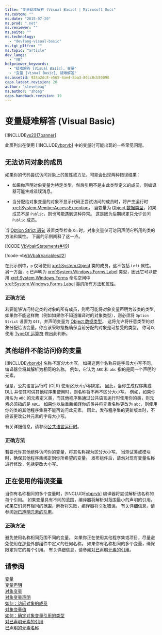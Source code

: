 ```yaml
---
title: "变量疑难解答 (Visual Basic) | Microsoft Docs"
ms.custom: ""
ms.date: "2015-07-20"
ms.prod: ".net"
ms.reviewer: ""
ms.suite: ""
ms.technology: 
  - "devlang-visual-basic"
ms.tgt_pltfrm: ""
ms.topic: "article"
dev_langs: 
  - "VB"
helpviewer_keywords: 
  - "疑难解答 [Visual Basic], 变量"
  - "变量 [Visual Basic], 疑难解答"
ms.assetid: 928a2dc8-e565-4ae4-8ba3-80cc0cb50090
caps.latest.revision: 20
author: "stevehoag"
ms.author: "shoag"
caps.handback.revision: 19
---
```

# 变量疑难解答 (Visual Basic)
[!INCLUDE[vs2017banner](../../../../visual-basic/includes/vs2017banner.md)]

此页列出在使用 [!INCLUDE[vbprvb](../../../../csharp/programming-guide/concepts/linq/includes/vbprvb-md.md)] 中的变量时可能出现的一些常见问题。  
  
## 无法访问对象的成员  
 如果你的代码尝试访问对象上的属性或方法，可能会出现两种错误结果：  
  
-   如果你声明对象变量为特定类型，然后引用不是由此类型定义的成员，则编译器可能生成错误消息。  
  
-   当分配给对象变量的对象不显示代码正尝试访问的成员时，将产生运行时 <xref:System.MemberAccessException>。 当变量为 [Object 数据类型](../../../../visual-basic/language-reference/data-types/object-data-type.md)，如果成员不是 `Public`，则也可能遇到这种异常。 这是因为后期绑定只允许访问 `Public` 成员。  
  
 当 [Option Strict 语句](../../../../visual-basic/language-reference/statements/option-strict-statement.md) 设置类型检查 `On` 时，对象变量仅可访问声明它所用的类的方法和属性。 下面的示例阐释了这一点。  
  
 [!CODE [VbVbalrStatements#49](../CodeSnippet/VS_Snippets_VBCSharp/VbVbalrStatements#49)]  
  
 [!code-vb[VbVbalrVariables#2](../../../../visual-basic/programming-guide/language-features/variables/codesnippet/visualbasic/troubleshooting-variables_2.vb)]  
  
 在此示例中，`p` 仅可使用 <xref:System.Object> 类的成员，这不包括 `Left` 属性。 另一方面，`q` 已声明为 <xref:System.Windows.Forms.Label> 类型，因此它可以使用 <xref:System.Windows.Forms> 命名空间中 <xref:System.Windows.Forms.Label> 类的所有方法和属性。  
  
### 正确方法  
 若要能够访问特定类的对象的所有成员，则尽可能将对象变量声明为该类的类型。 如果你不能这样做（例如如果你不知道编译时的对象类型），则必须将 `Option Strict` 设置为 `Off`，并声明变量为 [Object 数据类型](../../../../visual-basic/language-reference/data-types/object-data-type.md)。 这将允许将任意类型的对象分配给该变量，你应该采取措施确保当前分配的对象是可接受的类型。 你可以使用 [TypeOf 运算符](../../../../visual-basic/language-reference/operators/typeof-operator.md) 做出此判断。  
  
## 其他组件不能访问你的变量  
 [!INCLUDE[vbprvb](../../../../csharp/programming-guide/concepts/linq/includes/vbprvb-md.md)] 名称*不区分大小写*。 如果这两个名称只是字母大小写不同，编译器会将其解析为相同的名称。 例如，它认为 `ABC` 和 `abc` 指的是同一个声明的元素。  
  
 但是，公共语言运行时 \(CLR\) 使用*区分大小写*绑定。 因此，当你生成程序集或 DLL 并使其可供其他程序集使用时，则名称将不再不区分大小写。 例如，如果你用名为 `ABC` 的元素定义类，而其他程序集通过公共语言运行时使用你的类，则元素必须指的是 `ABC`。 如果你以后重新编译你的类并将元素名称更改为 `abc`，则使用你的类的其他程序集将不能再访问此元素。 因此，发布程序集的更新版本时，不应该更改公共元素的字母大小写。  
  
 有关详细信息，请参阅[公共语言运行时](../Topic/Common%20Language%20Runtime%20\(CLR\).md)。  
  
### 正确方法  
 若要允许其他组件访问你的变量，将其名称视为区分大小写。 当测试类或模块时，确保其他程序集绑定到你所希望的变量。 发布组件后，请勿对现有变量名称进行修改，包括更改大小写。  
  
## 正在使用的错误变量  
 当你有名称相同的多个变量时，[!INCLUDE[vbprvb](../../../../csharp/programming-guide/concepts/linq/includes/vbprvb-md.md)] 编译器将尝试解析该名称的每个引用。 如果变量具有不同的范围，编译器将解析对范围最小的声明的引用。 如果它们具有相同的范围，解析将失败，编译器将引发错误。 有关详细信息，请参阅[对已声明元素的引用](../../../../visual-basic/programming-guide/language-features/declared-elements/references-to-declared-elements.md)。  
  
### 正确方法  
 避免使用名称相同范围不同的变量。 如果你正在使用其他程序集或项目，尽量避免使用在那些外部组件中定义的任何名称。 如果你有名称相同的多个变量，确保限定对它的每个引用。 有关详细信息，请参阅[对已声明元素的引用](../../../../visual-basic/programming-guide/language-features/declared-elements/references-to-declared-elements.md)。  
  
## 请参阅  
 [变量](../../../../visual-basic/programming-guide/language-features/variables/index.md)   
 [变量声明](../../../../visual-basic/programming-guide/language-features/variables/variable-declaration.md)   
 [对象变量](../../../../visual-basic/programming-guide/language-features/variables/object-variables.md)   
 [对象变量声明](../../../../visual-basic/programming-guide/language-features/variables/object-variable-declaration.md)   
 [如何：访问对象的成员](../../../../visual-basic/programming-guide/language-features/variables/how-to-access-members-of-an-object.md)   
 [对象变量值](../../../../visual-basic/programming-guide/language-features/variables/object-variable-values.md)   
 [如何：确定对象变量引用的类型](../../../../visual-basic/programming-guide/language-features/variables/how-to-determine-what-type-an-object-variable-refers-to.md)   
 [对已声明元素的引用](../../../../visual-basic/programming-guide/language-features/declared-elements/references-to-declared-elements.md)   
 [已声明的元素名称](../../../../visual-basic/programming-guide/language-features/declared-elements/declared-element-names.md)